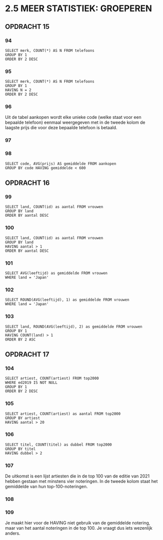 # 2.5 MEER STATISTIEK: GROEPEREN
## OPDRACHT 15
### 94
```
SELECT merk, COUNT(*) AS N FROM telefoons
GROUP BY 1
ORDER BY 2 DESC
```

### 95
```
SELECT merk, COUNT(*) AS N FROM telefoons
GROUP BY 1
HAVING N = 2
ORDER BY 2 DESC
```

### 96
Uit de tabel aankopen wordt elke unieke code (welke staat voor een bepaalde telefoon) eenmaal weergegeven met in de tweede kolom de laagste prijs die voor deze bepaalde telefoon is betaald.

### 97

### 98
```
SELECT code, AVG(prijs) AS gemiddelde FROM aankopen
GROUP BY code HAVING gemiddelde < 600
```

## OPDRACHT 16
### 99
```
SELECT land, COUNT(id) as aantal FROM vrouwen
GROUP BY land
ORDER BY aantal DESC
```

### 100
```
SELECT land, COUNT(id) as aantal FROM vrouwen
GROUP BY land
HAVING aantal > 1
ORDER BY aantal DESC
```

### 101
```
SELECT AVG(leeftijd) as gemiddelde FROM vrouwen
WHERE land = 'Japan'
```

### 102
```
SELECT ROUND(AVG(leeftijd), 1) as gemiddelde FROM vrouwen
WHERE land = 'Japan'
```

### 103
```
SELECT land, ROUND(AVG(leeftijd), 2) as gemiddelde FROM vrouwen
GROUP BY 1
HAVING COUNT(land) > 1
ORDER BY 2 ASC
```

## OPDRACHT 17
### 104
```
SELECT artiest, COUNT(artiest) FROM top2000
WHERE ed2019 IS NOT NULL
GROUP BY 1
ORDER BY 2 DESC
```

### 105
```
SELECT artiest, COUNT(artiest) as aantal FROM top2000
GROUP BY artiest
HAVING aantal > 20
```

### 106
```
SELECT titel, COUNT(titel) as dubbel FROM top2000
GROUP BY titel
HAVING dubbel > 2
```

### 107
De uitkomst is een lijst artiesten die in de top 100 van de editie van 2021 hebben gestaan met minstens vier noteringen. In de tweede kolom staat het gemiddelde van hun top-100-noteringen.

### 108

### 109
Je maakt hier voor de HAVING niet gebruik van de gemiddelde notering, maar van het aantal noteringen in de top 100. Je vraagt dus iets wezenlijk anders.